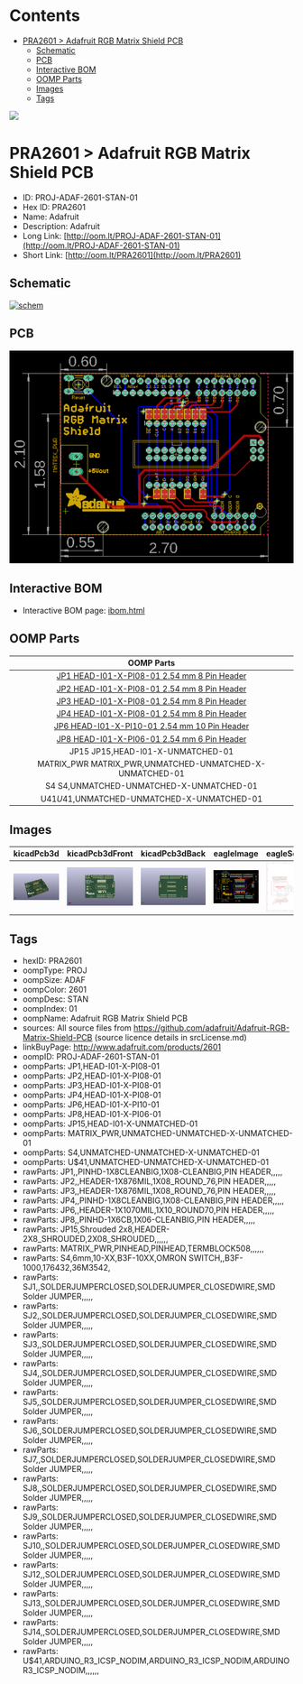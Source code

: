 



Contents
========

* [PRA2601 > Adafruit RGB Matrix Shield PCB](#pra2601--adafruit-rgb-matrix-shield-pcb)
	* [Schematic](#schematic)
	* [PCB](#pcb)
	* [Interactive BOM](#interactive-bom)
	* [OOMP Parts](#oomp-parts)
	* [Images](#images)
	* [Tags](#tags)
  
![][im]
# PRA2601 > Adafruit RGB Matrix Shield PCB

- ID: PROJ-ADAF-2601-STAN-01
- Hex ID: PRA2601
- Name: Adafruit
- Description: Adafruit
- Long Link: [http://oom.lt/PROJ-ADAF-2601-STAN-01](http://oom.lt/PROJ-ADAF-2601-STAN-01)
- Short Link: [http://oom.lt/PRA2601](http://oom.lt/PRA2601)

## Schematic
  
[![schem](eagleSchemImage.png)](eagleSchemImage.png)
## PCB
  
[![pcb](eagleImage.png)](eagleImage.png)
## Interactive BOM

- Interactive BOM page: [ibom.html](https://htmlpreview.github.io/?https://github.com/oomlout/oomlout_OOMP_projects/blob/main/PROJ-ADAF-2601-STAN-01/kicad/bom/ibom.html)

## OOMP Parts
  

|OOMP Parts|
| :---: |
|[JP1 HEAD-I01-X-PI08-01 2.54 mm 8 Pin Header](https://github.com/oomlout/oomlout_OOMP_parts/tree/main/HEAD-I01-X-PI08-01/)|
|[JP2 HEAD-I01-X-PI08-01 2.54 mm 8 Pin Header](https://github.com/oomlout/oomlout_OOMP_parts/tree/main/HEAD-I01-X-PI08-01/)|
|[JP3 HEAD-I01-X-PI08-01 2.54 mm 8 Pin Header](https://github.com/oomlout/oomlout_OOMP_parts/tree/main/HEAD-I01-X-PI08-01/)|
|[JP4 HEAD-I01-X-PI08-01 2.54 mm 8 Pin Header](https://github.com/oomlout/oomlout_OOMP_parts/tree/main/HEAD-I01-X-PI08-01/)|
|[JP6 HEAD-I01-X-PI10-01 2.54 mm 10 Pin Header](https://github.com/oomlout/oomlout_OOMP_parts/tree/main/HEAD-I01-X-PI10-01/)|
|[JP8 HEAD-I01-X-PI06-01 2.54 mm 6 Pin Header](https://github.com/oomlout/oomlout_OOMP_parts/tree/main/HEAD-I01-X-PI06-01/)|
|JP15 JP15,HEAD-I01-X-UNMATCHED-01|
|MATRIX_PWR MATRIX_PWR,UNMATCHED-UNMATCHED-X-UNMATCHED-01|
|S4 S4,UNMATCHED-UNMATCHED-X-UNMATCHED-01|
|U$41 U$41,UNMATCHED-UNMATCHED-X-UNMATCHED-01|

## Images
  
  

|kicadPcb3d|kicadPcb3dFront|kicadPcb3dBack|eagleImage|eagleSchemImage|
| :---: | :---: | :---: | :---: | :---: |
|[![kicadPcb3d](kicadPcb3d_140.png)](kicadPcb3d.png)|[![kicadPcb3dFront](kicadPcb3dFront_140.png)](kicadPcb3dFront.png)|[![kicadPcb3dBack](kicadPcb3dBack_140.png)](kicadPcb3dBack.png)|[![eagleImage](eagleImage_140.png)](eagleImage.png)|[![eagleSchemImage](eagleSchemImage_140.png)](eagleSchemImage.png)|

## Tags

- hexID: PRA2601
- oompType: PROJ
- oompSize: ADAF
- oompColor: 2601
- oompDesc: STAN
- oompIndex: 01
- oompName: Adafruit RGB Matrix Shield PCB
- sources: All source files from https://github.com/adafruit/Adafruit-RGB-Matrix-Shield-PCB (source licence details in srcLicense.md)
- linkBuyPage: http://www.adafruit.com/products/2601
- oompID: PROJ-ADAF-2601-STAN-01
- oompParts: JP1,HEAD-I01-X-PI08-01
- oompParts: JP2,HEAD-I01-X-PI08-01
- oompParts: JP3,HEAD-I01-X-PI08-01
- oompParts: JP4,HEAD-I01-X-PI08-01
- oompParts: JP6,HEAD-I01-X-PI10-01
- oompParts: JP8,HEAD-I01-X-PI06-01
- oompParts: JP15,HEAD-I01-X-UNMATCHED-01
- oompParts: MATRIX_PWR,UNMATCHED-UNMATCHED-X-UNMATCHED-01
- oompParts: S4,UNMATCHED-UNMATCHED-X-UNMATCHED-01
- oompParts: U$41,UNMATCHED-UNMATCHED-X-UNMATCHED-01
- rawParts: JP1,,PINHD-1X8CLEANBIG,1X08-CLEANBIG,PIN HEADER,,,,,
- rawParts: JP2,,HEADER-1X876MIL,1X08_ROUND_76,PIN HEADER,,,,,
- rawParts: JP3,,HEADER-1X876MIL,1X08_ROUND_76,PIN HEADER,,,,,
- rawParts: JP4,,PINHD-1X8CLEANBIG,1X08-CLEANBIG,PIN HEADER,,,,,
- rawParts: JP6,,HEADER-1X1070MIL,1X10_ROUND70,PIN HEADER,,,,,
- rawParts: JP8,,PINHD-1X6CB,1X06-CLEANBIG,PIN HEADER,,,,,
- rawParts: JP15,Shrouded 2x8,HEADER-2X8_SHROUDED,2X08_SHROUDED,,,,,,
- rawParts: MATRIX_PWR,PINHEAD,PINHEAD,TERMBLOCK508,,,,,,
- rawParts: S4,6mm,10-XX,B3F-10XX,OMRON SWITCH,,B3F-1000,176432,36M3542,
- rawParts: SJ1,,SOLDERJUMPERCLOSED,SOLDERJUMPER_CLOSEDWIRE,SMD Solder JUMPER,,,,,
- rawParts: SJ2,,SOLDERJUMPERCLOSED,SOLDERJUMPER_CLOSEDWIRE,SMD Solder JUMPER,,,,,
- rawParts: SJ3,,SOLDERJUMPERCLOSED,SOLDERJUMPER_CLOSEDWIRE,SMD Solder JUMPER,,,,,
- rawParts: SJ4,,SOLDERJUMPERCLOSED,SOLDERJUMPER_CLOSEDWIRE,SMD Solder JUMPER,,,,,
- rawParts: SJ5,,SOLDERJUMPERCLOSED,SOLDERJUMPER_CLOSEDWIRE,SMD Solder JUMPER,,,,,
- rawParts: SJ6,,SOLDERJUMPERCLOSED,SOLDERJUMPER_CLOSEDWIRE,SMD Solder JUMPER,,,,,
- rawParts: SJ7,,SOLDERJUMPERCLOSED,SOLDERJUMPER_CLOSEDWIRE,SMD Solder JUMPER,,,,,
- rawParts: SJ8,,SOLDERJUMPERCLOSED,SOLDERJUMPER_CLOSEDWIRE,SMD Solder JUMPER,,,,,
- rawParts: SJ9,,SOLDERJUMPERCLOSED,SOLDERJUMPER_CLOSEDWIRE,SMD Solder JUMPER,,,,,
- rawParts: SJ10,,SOLDERJUMPERCLOSED,SOLDERJUMPER_CLOSEDWIRE,SMD Solder JUMPER,,,,,
- rawParts: SJ12,,SOLDERJUMPERCLOSED,SOLDERJUMPER_CLOSEDWIRE,SMD Solder JUMPER,,,,,
- rawParts: SJ13,,SOLDERJUMPERCLOSED,SOLDERJUMPER_CLOSEDWIRE,SMD Solder JUMPER,,,,,
- rawParts: SJ14,,SOLDERJUMPERCLOSED,SOLDERJUMPER_CLOSEDWIRE,SMD Solder JUMPER,,,,,
- rawParts: U$41,ARDUINO_R3_ICSP_NODIM,ARDUINO_R3_ICSP_NODIM,ARDUINOR3_ICSP_NODIM,,,,,,



[im]: kicadPcb3d_450.png
